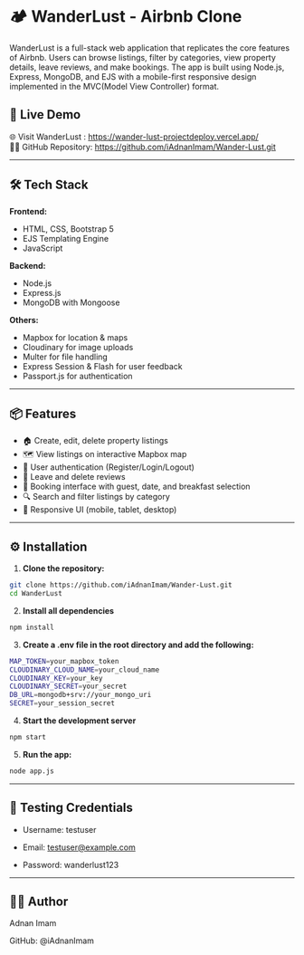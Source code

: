 # 🏕️ WanderLust - Airbnb Clone

WanderLust is a full-stack web application that replicates the core features of Airbnb. Users can browse listings, filter by categories, view property details, leave reviews, and make bookings. The app is built using Node.js, Express, MongoDB, and EJS with a mobile-first responsive design implemented in the MVC(Model View Controller) format.

## 🚀 Live Demo

🌐 Visit WanderLust : https://wander-lust-projectdeploy.vercel.app/  
🧑‍💻 GitHub Repository: https://github.com/iAdnanImam/Wander-Lust.git

---

## 🛠️ Tech Stack

**Frontend:**
- HTML, CSS, Bootstrap 5
- EJS Templating Engine
- JavaScript

**Backend:**
- Node.js
- Express.js
- MongoDB with Mongoose

**Others:**
- Mapbox for location & maps
- Cloudinary for image uploads
- Multer for file handling
- Express Session & Flash for user feedback
- Passport.js for authentication

---

## 📦 Features

- 🏠 Create, edit, delete property listings
- 🗺️ View listings on interactive Mapbox map
- 🔐 User authentication (Register/Login/Logout)
- 💬 Leave and delete reviews
- 🧾 Booking interface with guest, date, and breakfast selection
- 🔍 Search and filter listings by category
- 📱 Responsive UI (mobile, tablet, desktop)

---

## ⚙️ Installation

1. **Clone the repository:**

```bash
git clone https://github.com/iAdnanImam/Wander-Lust.git
cd WanderLust
```
2. **Install all dependencies**
```bash
npm install
```
3. **Create a .env file in the root directory and add the following:**
```bash
MAP_TOKEN=your_mapbox_token
CLOUDINARY_CLOUD_NAME=your_cloud_name
CLOUDINARY_KEY=your_key
CLOUDINARY_SECRET=your_secret
DB_URL=mongodb+srv://your_mongo_uri
SECRET=your_session_secret
```
4. **Start the development server**
```bash
npm start
```
5. **Run the app:**
```bash
node app.js
```

---
## 🧪 Testing Credentials

- Username: testuser

- Email: testuser@example.com

- Password: wanderlust123

---

## 🧑‍💻 Author

Adnan Imam

GitHub: @iAdnanImam
